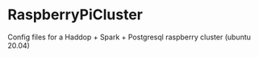 # RaspberryPiCluster
Config files for a Haddop + Spark + Postgresql raspberry cluster (ubuntu 20.04)
